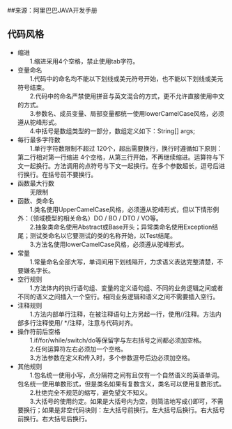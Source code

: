 ##来源：阿里巴巴JAVA开发手册 
## 代码风格

- 缩进<br/>
  &emsp;&emsp;1.缩进采用4个空格，禁止使用tab字符。<br/>
- 变量命名<br/>
  &emsp;&emsp;1.代码中的命名均不能以下划线或美元符号开始，也不能以下划线或美元符号结束。<br/>
  &emsp;&emsp;2.代码中的命名严禁使用拼音与英文混合的方式，更不允许直接使用中文的方式。<br/>
  &emsp;&emsp;3.参数名、成员变量、局部变量都统一使用lowerCamelCase风格，必须遵从驼峰形式。<br/>
  &emsp;&emsp;4.中括号是数组类型的一部分，数组定义如下：String[] args;<br/>
- 每行最多字符数<br/>
  &emsp;&emsp;1.单行字符数限制不超过 120个，超出需要换行，换行时遵循如下原则：第二行相对第一行缩进 4个空格，从第三行开始，不再继续缩进。运算符与下文一起换行。方法调用的点符号与下文一起换行。在多个参数超长，逗号后进行换行。在括号前不要换行。
  <br/>
- 函数最大行数<br/>
  &emsp;&emsp;无限制<br/>
- 函数、类命名<br/>
  &emsp;&emsp;1.类名使用UpperCamelCase风格，必须遵从驼峰形式，但以下情形例外：（领域模型的相关命名）DO / BO / DTO / VO等。<br/>
  &emsp;&emsp;2.抽象类命名使用Abstract或Base开头；异常类命名使用Exception结尾；测试类命名以它要测试的类的名称开始，以Test结尾。<br/>
  &emsp;&emsp;3.方法名使用lowerCamelCase风格，必须遵从驼峰形式。<br/>
- 常量<br/>
  &emsp;&emsp;1.常量命名全部大写，单词间用下划线隔开，力求语义表达完整清楚，不要嫌名字长。<br/>
- 空行规则<br/>
  &emsp;&emsp;1.方法体内的执行语句组、变量的定义语句组、不同的业务逻辑之间或者不同的语义之间插入一个空行。相同业务逻辑和语义之间不需要插入空行。<br/>
- 注释规则<br/>
  &emsp;&emsp;1.方法内部单行注释，在被注释语句上方另起一行，使用//注释。方法内部多行注释使用/ */注释，注意与代码对齐。<br/>
- 操作符前后空格<br/>
  &emsp;&emsp;1.if/for/while/switch/do等保留字与左右括号之间都必须加空格。<br/>
  &emsp;&emsp;2.任何运算符左右必须加一个空格。<br/>
  &emsp;&emsp;3.方法参数在定义和传入时，多个参数逗号后边必须加空格。<br/>
- 其他规则<br/>
  &emsp;&emsp;1.包名统一使用小写，点分隔符之间有且仅有一个自然语义的英语单词。包名统一使用单数形式，但是类名如果有复数含义，类名可以使用复数形式。<br/>
  &emsp;&emsp;2.杜绝完全不规范的缩写，避免望文不知义。<br/>
  &emsp;&emsp;3.大括号的使用约定。如果是大括号内为空，则简洁地写成{}即可，不需要换行；如果是非空代码块则：左大括号前换行。左大括号后换行。右大括号前换行。右大括号后换行。<br/> 
